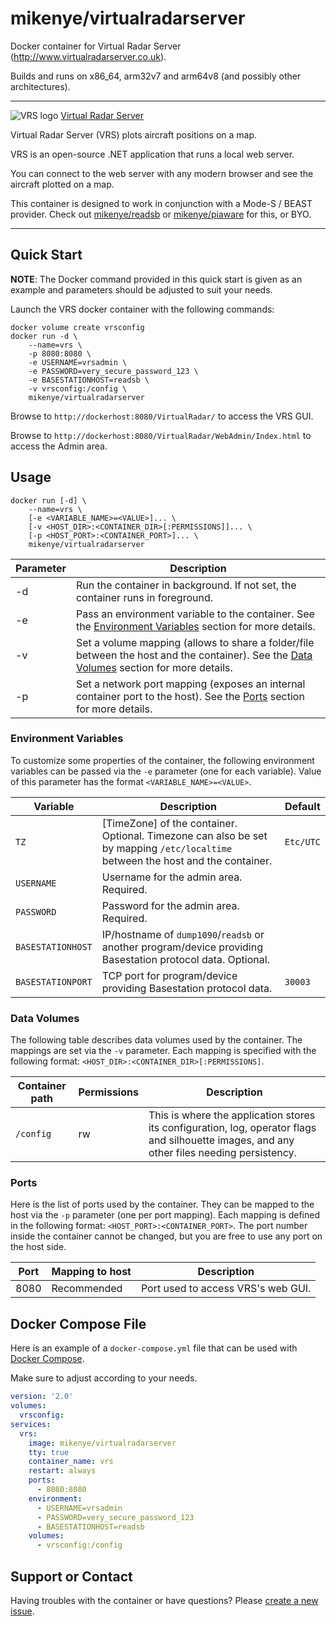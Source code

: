 # mikenye/virtualradarserver

Docker container for Virtual Radar Server (http://www.virtualradarserver.co.uk).

Builds and runs on x86_64, arm32v7 and arm64v8 (and possibly other architectures).

---

![VRS logo](https://github.com/mikenye/docker-virtualradarserver/raw/master/vrs-logo.png) [Virtual Radar Server](http://www.virtualradarserver.co.uk)

Virtual Radar Server (VRS) plots aircraft positions on a map.

VRS is an open-source .NET application that runs a local web server.

You can connect to the web server with any modern browser and see the aircraft plotted on a map.

This container is designed to work in conjunction with a Mode-S / BEAST provider. Check out [mikenye/readsb](https://hub.docker.com/repository/docker/mikenye/readsb) or [mikenye/piaware](https://hub.docker.com/repository/docker/mikenye/piaware) for this, or BYO.

---

## Quick Start

**NOTE**: The Docker command provided in this quick start is given as an example and parameters should be adjusted to suit your needs.

Launch the VRS docker container with the following commands:
```
docker volume create vrsconfig
docker run -d \
    --name=vrs \
    -p 8080:8080 \
    -e USERNAME=vrsadmin \
    -e PASSWORD=very_secure_password_123 \
    -e BASESTATIONHOST=readsb \
    -v vrsconfig:/config \
    mikenye/virtualradarserver 
```

Browse to `http://dockerhost:8080/VirtualRadar/` to access the VRS GUI.

Browse to `http://dockerhost:8080/VirtualRadar/WebAdmin/Index.html` to access the Admin area.

## Usage

```
docker run [-d] \
    --name=vrs \
    [-e <VARIABLE_NAME>=<VALUE>]... \
    [-v <HOST_DIR>:<CONTAINER_DIR>[:PERMISSIONS]]... \
    [-p <HOST_PORT>:<CONTAINER_PORT>]... \
    mikenye/virtualradarserver
```
| Parameter | Description |
|-----------|-------------|
| -d        | Run the container in background.  If not set, the container runs in foreground. |
| -e        | Pass an environment variable to the container.  See the [Environment Variables](#environment-variables) section for more details. |
| -v        | Set a volume mapping (allows to share a folder/file between the host and the container).  See the [Data Volumes](#data-volumes) section for more details. |
| -p        | Set a network port mapping (exposes an internal container port to the host).  See the [Ports](#ports) section for more details. |

### Environment Variables

To customize some properties of the container, the following environment
variables can be passed via the `-e` parameter (one for each variable).  Value
of this parameter has the format `<VARIABLE_NAME>=<VALUE>`.

| Variable       | Description                                  | Default |
|----------------|----------------------------------------------|---------|
|`TZ`| [TimeZone] of the container. Optional. Timezone can also be set by mapping `/etc/localtime` between the host and the container. | `Etc/UTC` |
|`USERNAME`|Username for the admin area. Required.| |
|`PASSWORD`|Password for the admin area. Required.| |
|`BASESTATIONHOST`|IP/hostname of `dump1090`/`readsb` or another program/device providing Basestation protocol data. Optional.| |
|`BASESTATIONPORT`|TCP port for program/device providing Basestation protocol data.| `30003` |

### Data Volumes

The following table describes data volumes used by the container.  The mappings
are set via the `-v` parameter.  Each mapping is specified with the following
format: `<HOST_DIR>:<CONTAINER_DIR>[:PERMISSIONS]`.

| Container path  | Permissions | Description |
|-----------------|-------------|-------------|
|`/config`| rw | This is where the application stores its configuration, log, operator flags and silhouette images, and any other files needing persistency. |

### Ports

Here is the list of ports used by the container.  They can be mapped to the host
via the `-p` parameter (one per port mapping).  Each mapping is defined in the
following format: `<HOST_PORT>:<CONTAINER_PORT>`.  The port number inside the
container cannot be changed, but you are free to use any port on the host side.

| Port | Mapping to host | Description |
|------|-----------------|-------------|
| 8080 | Recommended | Port used to access VRS's web GUI. |

## Docker Compose File

Here is an example of a `docker-compose.yml` file that can be used with
[Docker Compose](https://docs.docker.com/compose/overview/).

Make sure to adjust according to your needs.

```yaml
version: '2.0'
volumes:
  vrsconfig:
services:
  vrs:
    image: mikenye/virtualradarserver
    tty: true
    container_name: vrs
    restart: always
    ports:
      - 8080:8080
    environment:
      - USERNAME=vrsadmin
      - PASSWORD=very_secure_password_123
      - BASESTATIONHOST=readsb
    volumes:
      - vrsconfig:/config
```

## Support or Contact

Having troubles with the container or have questions?  Please [create a new issue](https://github.com/mikenye/docker-virtualradarserver/issues).

